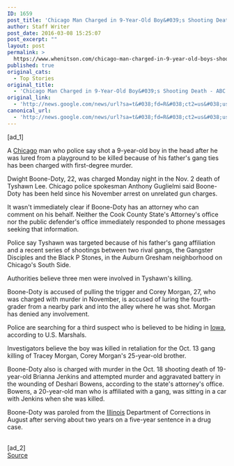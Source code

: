 ```yaml
---
ID: 1659
post_title: 'Chicago Man Charged in 9-Year-Old Boy&#039;s Shooting Death &#8211; ABC News'
author: Staff Writer
post_date: 2016-03-08 15:25:07
post_excerpt: ""
layout: post
permalink: >
  https://www.whenitson.com/chicago-man-charged-in-9-year-old-boys-shooting-death-abc-news/
published: true
original_cats:
  - Top Stories
original_title:
  - 'Chicago Man Charged in 9-Year-Old Boy&#039;s Shooting Death - ABC News'
original_link:
  - 'http://news.google.com/news/url?sa=t&#038;fd=R&#038;ct2=us&#038;usg=AFQjCNEJ1ol5E-pO91vkAB9UOyXaF4SnKg&#038;clid=c3a7d30bb8a4878e06b80cf16b898331&#038;cid=52779059556694&#038;ei=0u7eVsCNOobShAHxg53QBQ&#038;url=http://abcnews.go.com/US/wireStory/chicago-man-charged-year-boys-shooting-death-37484606'
canonical_url:
  - 'http://news.google.com/news/url?sa=t&#038;fd=R&#038;ct2=us&#038;usg=AFQjCNEJ1ol5E-pO91vkAB9UOyXaF4SnKg&#038;clid=c3a7d30bb8a4878e06b80cf16b898331&#038;cid=52779059556694&#038;ei=0u7eVsCNOobShAHxg53QBQ&#038;url=http://abcnews.go.com/US/wireStory/chicago-man-charged-year-boys-shooting-death-37484606'
---
```

 [ad_1]
<br><div readability="76.232826428946">
<p itemprop="articleBody">
A <a href="http://abcnews.go.com/topics/news/chicago.htm" class="r_lapi">Chicago</a> man who police say shot a 9-year-old boy in the head after he was lured from a playground to be killed because of his father's gang ties has been charged with first-degree murder.</p>
<p itemprop="articleBody">
Dwight Boone-Doty, 22, was charged Monday night in the Nov. 2 death of Tyshawn Lee. Chicago police spokesman Anthony Guglielmi said Boone-Doty has been held since his November arrest on unrelated gun charges.</p>
<p itemprop="articleBody">
It wasn't immediately clear if Boone-Doty has an attorney who can comment on his behalf. Neither the Cook County State's Attorney's office nor the public defender's office immediately responded to phone messages seeking that information.</p>
<p itemprop="articleBody">
Police say Tyshawn was targeted because of his father's gang affiliation and a recent series of shootings between two rival gangs, the Gangster Disciples and the Black P Stones, in the Auburn Gresham neighborhood on Chicago's South Side.</p>
<p itemprop="articleBody">
Authorities believe three men were involved in Tyshawn's killing.</p>
<p itemprop="articleBody">
Boone-Doty is accused of pulling the trigger and Corey Morgan, 27, who was charged with murder in November, is accused of luring the fourth-grader from a nearby park and into the alley where he was shot. Morgan has denied any involvement.</p>
<p itemprop="articleBody">
Police are searching for a third suspect who is believed to be hiding in <a href="http://abcnews.go.com/topics/news/iowa.htm" class="r_lapi">Iowa</a>, according to U.S. Marshals.</p>
<p itemprop="articleBody">
Investigators believe the boy was killed in retaliation for the Oct. 13 gang killing of Tracey Morgan, Corey Morgan's 25-year-old brother.</p>
<p itemprop="articleBody">
Boone-Doty also is charged with murder in the Oct. 18 shooting death of 19-year-old Brianna Jenkins and attempted murder and aggravated battery in the wounding of Deshari Bowens, according to the state's attorney's office. Bowens, a 20-year-old man who is affiliated with a gang, was sitting in a car with Jenkins when she was killed.</p>
<p itemprop="articleBody">
Boone-Doty was paroled from the <a href="http://abcnews.go.com/topics/news/illinois.htm" class="r_lapi">Illinois</a> Department of Corrections in August after serving about two years on a five-year sentence in a drug case.</p>
</div>
<br>[ad_2]
<br><a href="http://news.google.com/news/url?sa=t&#038;fd=R&#038;ct2=us&#038;usg=AFQjCNEJ1ol5E-pO91vkAB9UOyXaF4SnKg&#038;clid=c3a7d30bb8a4878e06b80cf16b898331&#038;cid=52779059556694&#038;ei=0u7eVsCNOobShAHxg53QBQ&#038;url=http://abcnews.go.com/US/wireStory/chicago-man-charged-year-boys-shooting-death-37484606">Source </a>